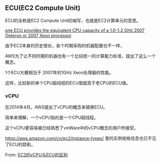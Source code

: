 ## ECU(EC2 Compute Unit)

ECU的全称是EC2 Compute Unit的缩写，也就是EC2计算单元的意思。

[one ECU provides the equivalent CPU capacity of a 1.0-1.2 GHz 2007 Opteron or 2007 Xeon processor](https://docs.aws.amazon.com/AWSEC2/latest/UserGuide/concepts_micro_instances.html)

由于EC2本身的历史很长，各个时期采购的机器配置也不一样，

AWS为了让不同时期的机器也有一个比较统一的计算能力标准，提出了这么一个概念。

1个ECU大概相当于 2007年的1GHz Xeon处理器的性能。

这样，比较新的单个CPU超线程的ECU值就高于老CPU的ECU值。

### vCPU

在2014年4月，AWS提出了vCPU的概念来替换ECU。

简单来理解，一个vCPU指的是一个CPU超线程。

这个vCPU更容易被已经熟悉了vmWare中的vCPU概念的用户所接受。

https://aws.amazon.com/cn/ec2/instance-types/ 里的实例规格信息也已不见了ECU的踪影。


From: [EC2的vCPU与ECU的区别](https://blog.csdn.net/aws0to1/article/details/48055637)